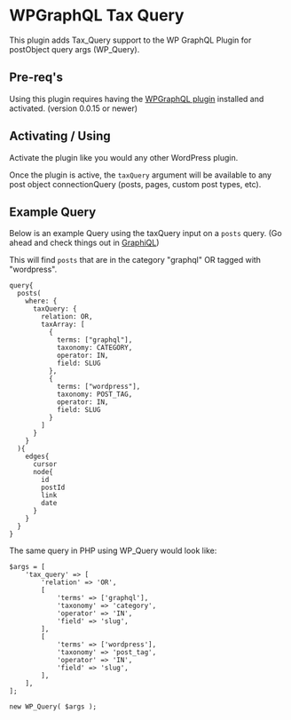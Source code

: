 # WPGraphQL Tax Query

This plugin adds Tax_Query support to the WP GraphQL Plugin for postObject query args (WP_Query). 

## Pre-req's
Using this plugin requires having the <a href="https://github.com/wp-graphql/wp-graphql" target="_blank">WPGraphQL plugin</a> installed 
and activated. (version 0.0.15 or newer)

## Activating / Using
Activate the plugin like you would any other WordPress plugin. 

Once the plugin is active, the `taxQuery` argument will be available to any post object connectionQuery 
(posts, pages, custom post types, etc).

## Example Query
Below is an example Query using the taxQuery input on a `posts` query. (Go ahead and check things out in 
<a target="_blank" href="https://chrome.google.com/webstore/detail/chromeiql/fkkiamalmpiidkljmicmjfbieiclmeij?hl=en">GraphiQL</a>)

This will find `posts` that are in the category "graphql" OR tagged with "wordpress". 

```
query{
  posts(
    where: {
      taxQuery: {
        relation: OR,
        taxArray: [
          {
            terms: ["graphql"],
            taxonomy: CATEGORY,
            operator: IN,
            field: SLUG
          },
          {
            terms: ["wordpress"],
            taxonomy: POST_TAG,
            operator: IN,
            field: SLUG
          }
        ]
      }
  	}
  ){
    edges{
      cursor
      node{
        id
        postId
        link
        date
      }
    }
  }
}
```

The same query in PHP using WP_Query would look like: 

```
$args = [
    'tax_query' => [
        'relation' => 'OR',
        [
            'terms' => ['graphql'],
            'taxonomy' => 'category',
            'operator' => 'IN',
            'field' => 'slug',
        ],
        [
            'terms' => ['wordpress'],
            'taxonomy' => 'post_tag',
            'operator' => 'IN',
            'field' => 'slug',
        ],
    ],
];

new WP_Query( $args );
```
